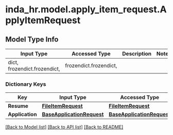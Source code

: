 # inda_hr.model.apply_item_request.ApplyItemRequest

## Model Type Info
Input Type | Accessed Type | Description | Notes
------------ | ------------- | ------------- | -------------
dict, frozendict.frozendict,  | frozendict.frozendict,  |  | 

### Dictionary Keys
Key | Input Type | Accessed Type | Description | Notes
------------ | ------------- | ------------- | ------------- | -------------
**Resume** | [**FileItemRequest**](FileItemRequest.md) | [**FileItemRequest**](FileItemRequest.md) |  | 
**Application** | [**BaseApplicationRequest**](BaseApplicationRequest.md) | [**BaseApplicationRequest**](BaseApplicationRequest.md) |  | [optional] 

[[Back to Model list]](../../README.md#documentation-for-models) [[Back to API list]](../../README.md#documentation-for-api-endpoints) [[Back to README]](../../README.md)

